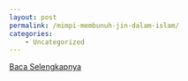 ```yaml
---
layout: post
permalink: /mimpi-membunuh-jin-dalam-islam/
categories:
    - Uncategorized
---
```


[Baca Selengkapnya](/08)